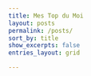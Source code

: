```yaml
---
title: Mes Top du Moi
layout: posts
permalink: /posts/
sort_by: title
show_excerpts: false
entries_layout: grid

---
```


